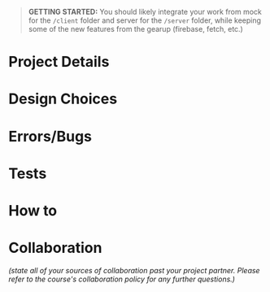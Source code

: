 > **GETTING STARTED:** You should likely integrate your work from mock for the `/client` folder and server for the `/server` folder, while keeping some of the new features from the gearup (firebase, fetch, etc.)

# Project Details

# Design Choices

# Errors/Bugs

# Tests

# How to

# Collaboration
*(state all of your sources of collaboration past your project partner. Please refer to the course's collaboration policy for any further questions.)*

